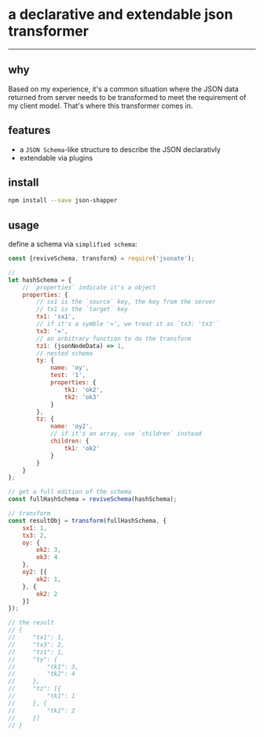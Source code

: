 # a declarative and extendable json transformer
---

## why
Based on my experience, it's a common situation where the JSON data returned from server needs to be transformed to meet the requirement of my client model. That's where this transformer comes in.

## features

* a `JSON Schema`-like structure to describe the JSON declarativly
* extendable via plugins

## install

```bash
npm install --save json-shapper
```

## usage
define a schema via `simplified schema`:

```js
const {reviveSchema, transform} = require('jsonate');

//
let hashSchema = {
    // `properties` indicate it's a object
    properties: {
        // sx1 is the `source` key, the key from the server
        // tx1 is the `target` key
        tx1: 'sx1',
        // if it's a symble '=', we treat it as `tx3: 'tx3'`
        tx3: '=',
        // an arbitrary function to do the transform
        tz1: (jsonNodeData) => 1,
        // nested schema
        ty: {
            name: 'oy',
            test: '1',
            properties: {
                tk1: 'ok2',
                tk2: 'ok3'
            }
        },
        tz: {
            name: 'oy2',
            // if it's an array, use `children` instead
            children: {
                tk1: 'ok2'
            }
        }
    }
}; 

// get a full edition of the schema
const fullHashSchema = reviveSchema(hashSchema);

// transform
const resultObj = transform(fullHashSchema, {
    sx1: 1,
    tx3: 2,
    oy: {
        ok2: 3,
        ok3: 4
    },
    oy2: [{
        ok2: 1,
    }, {
        ok2: 2
    }]
});

// the result 
// {
//     "tx1": 1,
//     "tx3": 2,
//     "tz1": 1,
//     "ty": {
//         "tk1": 3,
//         "tk2": 4
//     },
//     "tz": [{
//         "tk1": 1
//     }, {
//         "tk1": 2
//     }]
// }


```



